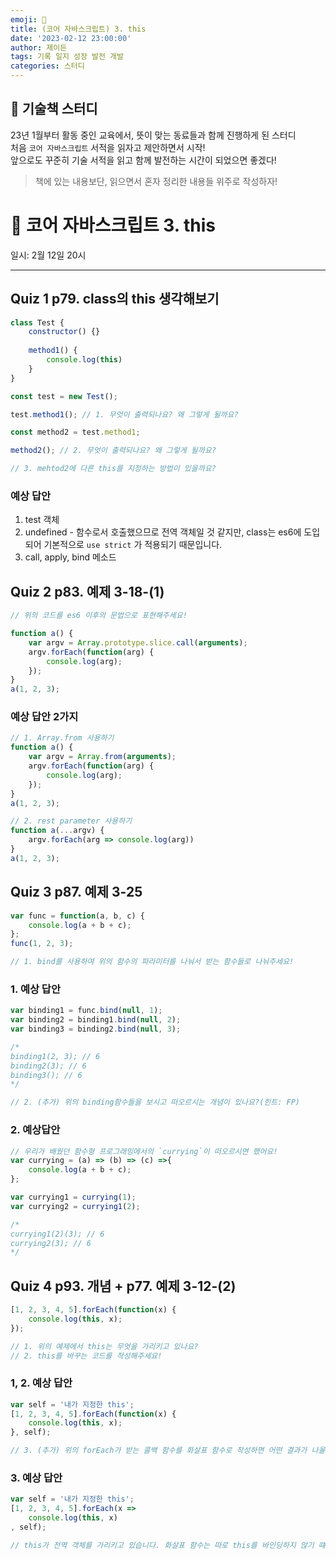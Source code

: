 ```yaml
---
emoji: 🏀
title: (코어 자바스크립트) 3. this
date: '2023-02-12 23:00:00'
author: 제이든
tags: 기록 일지 성장 발전 개발
categories: 스터디
---
```


## 🏀 기술책 스터디

23년 1월부터 활동 중인 교육에서, 뜻이 맞는 동료들과 함께 진행하게 된 스터디<br/>
처음 `코어 자바스크립트` 서적을 읽자고 제안하면서 시작!<br/>
앞으로도 꾸준히 기술 서적을 읽고 함께 발전하는 시간이 되었으면 좋겠다!

> 책에 있는 내용보단, 읽으면서 혼자 정리한 내용들 위주로 작성하자!

# 🏅 코어 자바스크립트 3. this

일시: 2월 12일 20시

---

## Quiz 1 p79. class의 this 생각해보기

```jsx
class Test {
	constructor() {}
	
	method1() {
		console.log(this)
	}
}

const test = new Test();

test.method1(); // 1. 무엇이 출력되나요? 왜 그렇게 될까요?

const method2 = test.method1;

method2(); // 2. 무엇이 출력되나요? 왜 그렇게 될까요?

// 3. mehtod2에 다른 this를 지정하는 방법이 있을까요?
```

### 예상 답안

1. test 객체
2. undefined - 함수로서 호출했으므로 전역 객체일 것 같지만, class는 es6에 도입되어 기본적으로 `use strict` 가 적용되기 때문입니다.
3. call, apply, bind 메소드

## Quiz 2 p83. 예제 3-18-(1)

```jsx
// 위의 코드를 es6 이후의 문법으로 표현해주세요!

function a() {
	var argv = Array.prototype.slice.call(arguments);
	argv.forEach(function(arg) {
		console.log(arg);
	});
}
a(1, 2, 3);
```

### 예상 답안 2가지

```jsx
// 1. Array.from 사용하기
function a() {
	var argv = Array.from(arguments);
	argv.forEach(function(arg) {
		console.log(arg);
	});
}
a(1, 2, 3);

// 2. rest parameter 사용하기
function a(...argv) {
	argv.forEach(arg => console.log(arg))
}
a(1, 2, 3);
```

## Quiz 3 p87. 예제 3-25

```jsx
var func = function(a, b, c) {
	console.log(a + b + c);
};
func(1, 2, 3);

// 1. bind를 사용하여 위의 함수의 파라미터를 나눠서 받는 함수들로 나눠주세요!
```

### 1. 예상 답안

```jsx
var binding1 = func.bind(null, 1);
var binding2 = binding1.bind(null, 2);
var binding3 = binding2.bind(null, 3);

/*
binding1(2, 3); // 6
binding2(3); // 6
binding3(); // 6
*/

// 2. (추가) 위의 binding함수들을 보시고 떠오르시는 개념이 있나요?(힌트: FP)
```

### 2. 예상답안

```jsx
// 우리가 배웠던 함수형 프로그래밍에서의 `currying`이 떠오르시면 했어요!
var currying = (a) => (b) => (c) =>{
	console.log(a + b + c);
};

var currying1 = currying(1);
var currying2 = currying1(2);

/*
currying1(2)(3); // 6
currying2(3); // 6
*/
```

## Quiz 4 p93. 개념 + p77. 예제 3-12-(2)

```jsx
[1, 2, 3, 4, 5].forEach(function(x) {
	console.log(this, x);
});

// 1. 위의 예제에서 this는 무엇을 가리키고 있나요?
// 2. this를 바꾸는 코드를 작성해주세요!
```

### 1, 2. 예상 답안

```jsx
var self = '내가 지정한 this';
[1, 2, 3, 4, 5].forEach(function(x) {
	console.log(this, x);
}, self);

// 3. (추가) 위의 forEach가 받는 콜백 함수를 화살표 함수로 작성하면 어떤 결과가 나올까요? 
```

### 3. 예상 답안

```jsx
var self = '내가 지정한 this';
[1, 2, 3, 4, 5].forEach(x => 
	console.log(this, x)
, self);

// this가 전역 객체를 가리키고 있습니다. 화살표 함수는 따로 this를 바인딩하지 않기 떄문!
```

```toc

```
